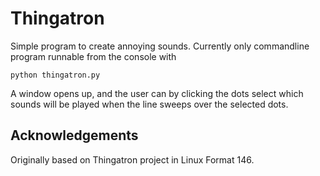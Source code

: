 # Thingatron

Simple program to create annoying sounds. Currently only commandline program runnable from the console with

    python thingatron.py

A window opens up, and the user can by clicking the dots select which sounds will be played when the line sweeps over the selected dots.


## Acknowledgements

Originally based on Thingatron project in Linux Format 146.
